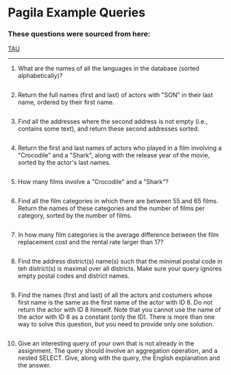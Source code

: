
Pagila Example Queries
====

### These questions were sourced from here: 

[TAU](http://courses.cs.tau.ac.il/databases/databases201213a/assignments/hw1.pdf)


---

1. What are the names of all the languages in the database (sorted alphabetically)?

```

```
2. Return the full names (first and last) of actors with "SON" in their last name, ordered by their first name. 

```

```
3. Find all the addresses where the second address is not empty (i.e., contains some text), and return these second addresses sorted. 

```

```
4. Return the first and last names of actors who played in a film involving a "Crocodile" and a "Shark", along with the release year of the movie, sorted by the actor's last names. 

```

```
5. How many films involve a "Crocodile" and a "Shark"?

```

```
6. Find all the film categories in which there are between 55 and 65 films. Return the names of these categories and the number of films per category, sorted by the number of films. 

```

```
7. In how many film categories is the average difference between the film replacement cost and the rental rate larger than 17?

```

```
8. Find the address district(s) name(s) such that the minimal postal code in teh district(s) is maximal over all districts. Make sure your query ignores empty postal codes and district names. 

```

```
9. Find the names (first and last) of all the actors and costumers whose first name is the same as the first name of the actor with ID 8. Do not return the actor with ID 8 himself. Note that you cannot use the name of the actor with ID 8 as a constant (only the ID). There is more than one way to solve this question, but you need to provide only one solution. 

```

```
10. Give an interesting query of your own that is not already in the assignment. The query should involve an aggregation operation, and a nested SELECT. Give, along with the query, the English explanation and the answer. 

```

```



